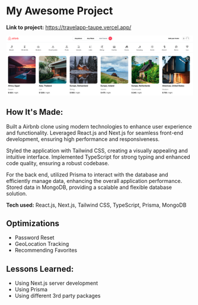# My Awesome Project

**Link to project:** https://travelapp-taupe.vercel.app/

![alt tag](https://github.com/MikeJakuszewski/Next-Travel-Booking-App/blob/main/HomePage.png)

## How It's Made:

Built a Airbnb clone using modern technologies to enhance user experience and functionality. Leveraged React.js and Next.js for seamless front-end development, ensuring high performance and responsiveness.

Styled the application with Tailwind CSS, creating a visually appealing and intuitive interface. Implemented TypeScript for strong typing and enhanced code quality, ensuring a robust codebase.

For the back end, utilized Prisma to interact with the database and efficiently manage data, enhancing the overall application performance. Stored data in MongoDB, providing a scalable and flexible database solution.

**Tech used:** React.js, Next.js, Tailwind CSS, TypeScript, Prisma, MongoDB

## Optimizations

- Password Reset
- GeoLocation Tracking
- Recommending Favorites

## Lessons Learned:

- Using Next.js server development
- Using Prisma
- Using different 3rd party packages
